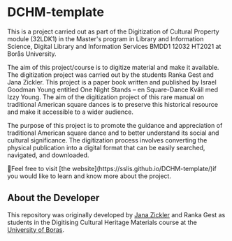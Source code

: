 # DCHM-template
<p>This is a project carried out as part of the Digitization of Cultural Property module (32LDK1) in the Master's program in Library and Information Science, Digital Library and Information Services BMDD1 12032 HT2021 at Borås University.</p>
<p>The aim of this project/course is to digitize material and make it available. The digitization project was carried out by the students Ranka Gest and Jana Zickler. This project is a paper book written and published by Israel Goodman Young entitled One Night Stands – en Square-Dance Kväll med Izzy Young. The aim of the digitization project of this rare manual on traditional American square dances is to preserve this historical resource and make it accessible to a wider audience.</p>
<p>The purpose of this project is to promote the guidance and appreciation of traditional American square dance and to better understand its social and cultural significance. The digitization process involves converting the physical publication into a digital format that can be easily searched, navigated, and downloaded.</p>
🚀Feel free to visit [the website](https://sslis.github.io/DCHM-template/)if you would like to learn and know more about the project.

## About the Developer
This repository was originally developed by [Jana Zickler](https://github.com/janazickler) and Ranka Gest as students in the Digitising Cultural Heritage Materials course at the  [University of Boras](https://www.hb.se/en/).